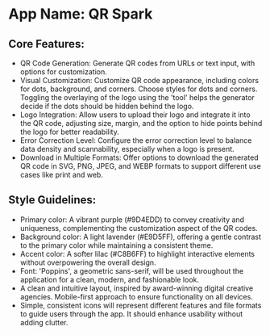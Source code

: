 # **App Name**: QR Spark

## Core Features:

- QR Code Generation: Generate QR codes from URLs or text input, with options for customization.
- Visual Customization: Customize QR code appearance, including colors for dots, background, and corners. Choose styles for dots and corners. Toggling the overlaying of the logo using the 'tool' helps the generator decide if the dots should be hidden behind the logo.
- Logo Integration: Allow users to upload their logo and integrate it into the QR code, adjusting size, margin, and the option to hide points behind the logo for better readability.
- Error Correction Level: Configure the error correction level to balance data density and scannability, especially when a logo is present.
- Download in Multiple Formats: Offer options to download the generated QR code in SVG, PNG, JPEG, and WEBP formats to support different use cases like print and web.

## Style Guidelines:

- Primary color: A vibrant purple (#9D4EDD) to convey creativity and uniqueness, complementing the customization aspect of the QR codes.
- Background color: A light lavender (#E9D5FF), offering a gentle contrast to the primary color while maintaining a consistent theme.
- Accent color: A softer lilac (#C8B6FF) to highlight interactive elements without overpowering the overall design.
- Font: 'Poppins', a geometric sans-serif, will be used throughout the application for a clean, modern, and fashionable look.
- A clean and intuitive layout, inspired by award-winning digital creative agencies. Mobile-first approach to ensure functionality on all devices.
- Simple, consistent icons will represent different features and file formats to guide users through the app. It should enhance usability without adding clutter.